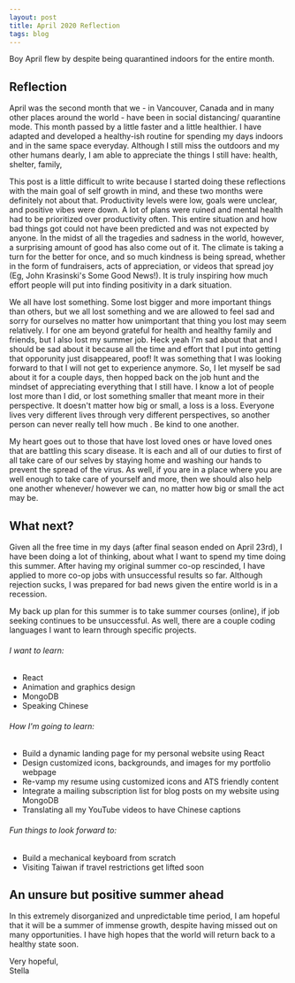 ```yaml
---
layout: post
title: April 2020 Reflection
tags: blog
---
```


Boy April flew by despite being quarantined indoors for the entire month. 



## Reflection

April was the second month that we - in Vancouver, Canada and in many other places around the world - have been in social distancing/ quarantine mode. This month passed by a little faster and a little healthier. I have adapted and developed a healthy-ish routine for spending my days indoors and in the same space everyday. Although I still miss the outdoors and my other humans dearly, I am able to appreciate the things I still have: health, shelter, family, 

This post is a little difficult to write because I started doing these reflections with the main goal of self growth in mind, and these two months were definitely not about that. Productivity levels were low, goals were unclear, and positive vibes were down. A lot of plans were ruined and mental health had to be prioritized over productivity often. This entire situation and how bad things got could not have been predicted and was not expected by anyone. In the midst of all the tragedies and sadness in the world, however, a surprising amount of good has also come out of it. The climate is taking a turn for the better for once, and so much kindness is being spread, whether in the form of fundraisers, acts of appreciation, or videos that spread joy (Eg, John Krasinski's Some Good News!). It is truly inspiring how much effort people will put into finding positivity in a dark situation. 

We all have lost something. Some lost bigger and more important things than others, but we all lost something and we are allowed to feel sad and sorry for ourselves no matter how unimportant that thing you lost may seem relatively. I for one am beyond grateful for health and healthy family and friends, but I also lost my summer job. Heck yeah I'm sad about that and I should be sad about it because all the time and effort that I put into getting that opporunity just disappeared, poof! It was something that I was looking forward to that I will not get to experience anymore. So, I let myself be sad about it for a couple days, then hopped back on the job hunt and the mindset of appreciating everything that I still have. I know a lot of people lost more than I did, or lost something smaller that meant more in their perspective. It doesn't matter how big or small, a loss is a loss. Everyone lives very different lives through very different perspectives, so another person can never really tell how much . Be kind to one another. 

My heart goes out to those that have lost loved ones or have loved ones that are battling this scary disease. It is each and all of our duties to first of all take care of our selves by staying home and washing our hands to prevent the spread of the virus. As well, if you are in a place where you are well enough to take care of yourself and more, then we should also help one another whenever/ however we can, no matter how big or small the act may be. 



## What next?

Given all the free time in my days (after final season ended on April 23rd), I have been doing a lot of thinking, about what I want to spend my time doing this summer. After having my original summer co-op rescinded, I have applied to more co-op jobs with unsuccessful results so far. Although rejection sucks, I was prepared for bad news given the entire world is in a recession. 

My back up plan for this summer is to take summer courses (online), if job seeking continues to be unsuccessful. As well, there are a couple coding languages I want to learn through specific projects. 

###### I want to learn: 
- React
- Animation and graphics design
- MongoDB 
- Speaking Chinese

###### How I'm going to learn:
- Build a dynamic landing page for my personal website using React
- Design customized icons, backgrounds, and images for my portfolio webpage
- Re-vamp my resume using customized icons and ATS friendly content
- Integrate a mailing subscription list for blog posts on my website using MongoDB
- Translating all my YouTube videos to have Chinese captions

###### Fun things to look forward to:
- Build a mechanical keyboard from scratch
- Visiting Taiwan if travel restrictions get lifted soon



## An unsure but positive summer ahead

In this extremely disorganized and unpredictable time period, I am hopeful that it will be a summer of immense growth, despite having missed out on many opportunities. I have high hopes that the world will return back to a healthy state soon. 



Very hopeful, <br>
Stella
